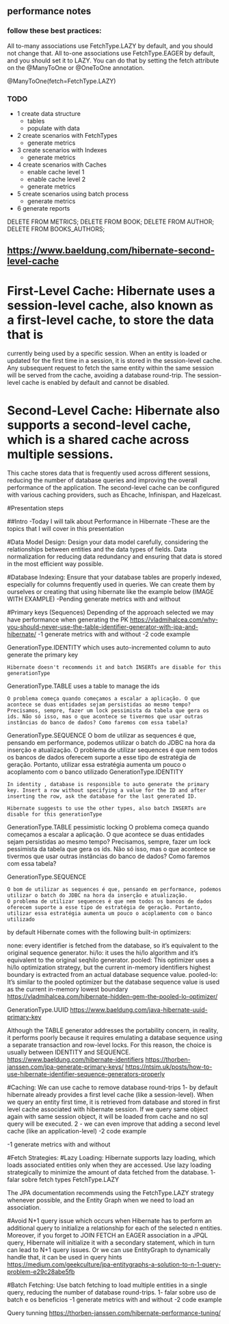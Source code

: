 ## performance notes
### follow these best practices:
All to-many associations use FetchType.LAZY by default, and you should not change that.
All to-one associations use FetchType.EAGER by default, and you should set it to LAZY. 
You can do that by setting the fetch attribute on the @ManyToOne or @OneToOne annotation.

@ManyToOne(fetch=FetchType.LAZY)

### TODO
- 1 create data structure
  - tables
  - populate with data
- 2 create scenarios with FetchTypes
  - generate metrics
- 3 create scenarios with Indexes
  - generate metrics
- 4 create scenarios with Caches
  - enable cache level 1
  - enable cache level 2
  - generate metrics
- 5 create scenarios using batch process
  - generate metrics
- 6 generate reports


DELETE FROM METRICS; 
DELETE FROM BOOK;
DELETE FROM AUTHOR;
DELETE FROM BOOKS_AUTHORS;

## https://www.baeldung.com/hibernate-second-level-cache
# First-Level Cache: Hibernate uses a session-level cache, also known as a first-level cache, to store the data that is 
currently being used by a specific session. When an entity is loaded or updated for the first time in a session, it is 
stored in the session-level cache. Any subsequent request to fetch the same entity within the same session will be 
served from the cache, avoiding a database round-trip. The session-level cache is enabled by default and cannot be 
disabled.
# Second-Level Cache: Hibernate also supports a second-level cache, which is a shared cache across multiple sessions. 
This cache stores data that is frequently used across different sessions, reducing the number of database queries and 
improving the overall performance of the application. The second-level cache can be configured with various caching 
providers, such as Ehcache, Infinispan, and Hazelcast.

#Presentation steps

##Intro
-Today I will talk about Performance in Hibernate
-These are the topics that I will cover in this presentation

#Data Model Design:
Design your data model carefully, considering the relationships between entities and the data types of fields.
Data normalization for reducing data redundancy and ensuring that data is stored in the most efficient way possible.

#Database Indexing:
Ensure that your database tables are properly indexed, especially for columns frequently used in queries.
We can create them by ourselves or creating that using hibernate like the example below (IMAGE WITH EXAMPLE)
-Pending generate metrics with and without

#Primary keys (Sequences)
Depending of the approach selected we may have performance when generating the PK
https://vladmihalcea.com/why-you-should-never-use-the-table-identifier-generator-with-jpa-and-hibernate/
-1 generate metrics with and without
-2 code example

GenerationType.IDENTITY
which uses auto-incremented column to auto generate the primary key

	Hibernate doesn't recommends it and batch INSERTs are disable for this generationType

GenerationType.TABLE
uses a table to manage the ids

	O problema começa quando começamos a escalar a aplicação. O que acontece se duas entidades sejam persistidas ao mesmo tempo? Precisamos, sempre, fazer um lock pessimista da tabela que gera os ids. Não só isso, mas o que acontece se tivermos que usar outras instâncias do banco de dados? Como faremos com essa tabela?

GenerationType.SEQUENCE
O bom de utilizar as sequences é que, pensando em performance, podemos utilizar o batch do JDBC na hora da inserção e atualização.
O problema de utilizar sequences é que nem todos os bancos de dados oferecem suporte a esse tipo de estratégia de geração. Portanto, utilizar essa estratégia aumenta um pouco o acoplamento com o banco utilizado
GenerationType.IDENTITY

	In identity , database is responsible to auto generate the primary key. Insert a row without specifying a value for the ID and after inserting the row, ask the database for the last generated ID.
	
	Hibernate suggests to use the other types, also batch INSERTs are disable for this generationType

GenerationType.TABLE
pessimistic locking
O problema começa quando começamos a escalar a aplicação. O que acontece se duas entidades sejam persistidas ao mesmo tempo? Precisamos, sempre, fazer um lock pessimista da tabela que gera os ids. Não só isso, mas o que acontece se tivermos que usar outras instâncias do banco de dados? Como faremos com essa tabela?

GenerationType.SEQUENCE

	O bom de utilizar as sequences é que, pensando em performance, podemos utilizar o batch do JDBC na hora da inserção e atualização.
	O problema de utilizar sequences é que nem todos os bancos de dados oferecem suporte a esse tipo de estratégia de geração. Portanto, utilizar essa estratégia aumenta um pouco o acoplamento com o banco utilizado

by default Hibernate comes with the following built-in optimizers:

none: every identifier is fetched from the database, so it’s equivalent to the original sequence generator.
hi/lo: it uses the hi/lo algorithm and it’s equivalent to the original seqhilo generator.
pooled: This optimizer uses a hi/lo optimization strategy, but the current in-memory identifiers highest boundary is extracted from an actual database sequence value.
pooled-lo: It’s similar to the pooled optimizer but the database sequence value is used as the current in-memory lowest boundary
https://vladmihalcea.com/hibernate-hidden-gem-the-pooled-lo-optimizer/

GenerationType.UUID
https://www.baeldung.com/java-hibernate-uuid-primary-key

Although the TABLE generator addresses the portability concern, in reality, it performs poorly because it requires emulating a database sequence using a separate transaction and row-level locks. For this reason, the choice is usually between IDENTITY and SEQUENCE.
https://www.baeldung.com/hibernate-identifiers
https://thorben-janssen.com/jpa-generate-primary-keys/
https://ntsim.uk/posts/how-to-use-hibernate-identifier-sequence-generators-properly

#Caching:
We can use cache to remove database round-trips
1- by default hibernate already provides a first level cache (like a session-level).
When we query an entity first time, it is retrieved from database and stored in first level cache associated with hibernate session. If we query same object again with same session object, it will be loaded from cache and no sql query will be executed.
2 - we can even improve that adding a second level cache (like an application-level)
-2 code example

-1 generate metrics with and without



#Fetch Strategies:
#Lazy Loading:
Hibernate supports lazy loading, which loads associated entities only when they are accessed. Use lazy loading strategically to minimize the amount of data fetched from the database.
1- falar sobre fetch types FetchType.LAZY

The JPA documentation recommends using the FetchType.LAZY strategy whenever possible, and the Entity Graph when we need to load an association.

#Avoid N+1 query issue
which occurs when Hibernate has to perform an additional query to initialize a relationship for each of the selected n entities.
Moreover, if you forget to JOIN FETCH an EAGER association in a JPQL query, Hibernate will initialize it with a secondary statement, which in turn can lead to N+1 query issues.
Or we can use EntityGraph to dynamically handle that, it can be used in query hints
https://medium.com/geekculture/jpa-entitygraphs-a-solution-to-n-1-query-problem-e29c28abe5fb

#Batch Fetching:
Use batch fetching to load multiple entities in a single query, reducing the number of database round-trips.
1- falar sobre uso de batch e os beneficios
-1 generate metrics with and without
-2 code example


Query tunning
https://thorben-janssen.com/hibernate-performance-tuning/